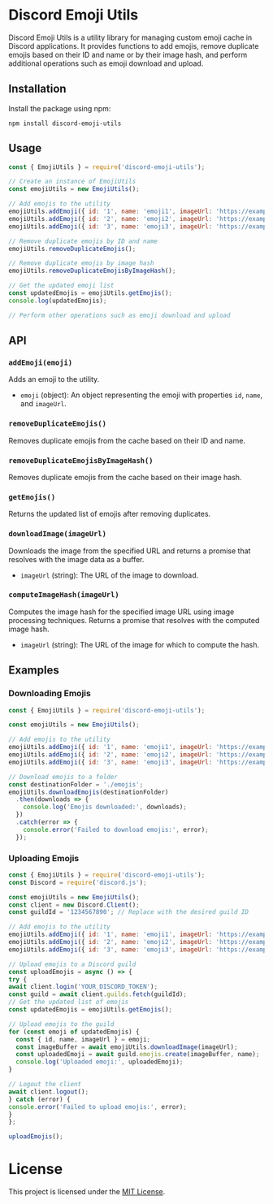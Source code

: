 # Discord Emoji Utils

Discord Emoji Utils is a utility library for managing custom emoji cache in Discord applications. It provides functions to add emojis, remove duplicate emojis based on their ID and name or by their image hash, and perform additional operations such as emoji download and upload.

## Installation


Install the package using npm:

```shell
npm install discord-emoji-utils
```

## Usage

```javascript
const { EmojiUtils } = require('discord-emoji-utils');

// Create an instance of EmojiUtils
const emojiUtils = new EmojiUtils();

// Add emojis to the utility
emojiUtils.addEmoji({ id: '1', name: 'emoji1', imageUrl: 'https://example.com/emoji1.png' });
emojiUtils.addEmoji({ id: '2', name: 'emoji2', imageUrl: 'https://example.com/emoji2.png' });
emojiUtils.addEmoji({ id: '3', name: 'emoji3', imageUrl: 'https://example.com/emoji3.png' });

// Remove duplicate emojis by ID and name
emojiUtils.removeDuplicateEmojis();

// Remove duplicate emojis by image hash
emojiUtils.removeDuplicateEmojisByImageHash();

// Get the updated emoji list
const updatedEmojis = emojiUtils.getEmojis();
console.log(updatedEmojis);

// Perform other operations such as emoji download and upload
```

## API

### `addEmoji(emoji)`

Adds an emoji to the utility.

- `emoji` (object): An object representing the emoji with properties `id`, `name`, and `imageUrl`.

### `removeDuplicateEmojis()`

Removes duplicate emojis from the cache based on their ID and name.

### `removeDuplicateEmojisByImageHash()`

Removes duplicate emojis from the cache based on their image hash.

### `getEmojis()`

Returns the updated list of emojis after removing duplicates.

### `downloadImage(imageUrl)`

Downloads the image from the specified URL and returns a promise that resolves with the image data as a buffer.

- `imageUrl` (string): The URL of the image to download.

### `computeImageHash(imageUrl)`

Computes the image hash for the specified image URL using image processing techniques. Returns a promise that resolves with the computed image hash.

- `imageUrl` (string): The URL of the image for which to compute the hash.

## Examples

### Downloading Emojis

```javascript
const { EmojiUtils } = require('discord-emoji-utils');

const emojiUtils = new EmojiUtils();

// Add emojis to the utility
emojiUtils.addEmoji({ id: '1', name: 'emoji1', imageUrl: 'https://example.com/emoji1.png' });
emojiUtils.addEmoji({ id: '2', name: 'emoji2', imageUrl: 'https://example.com/emoji2.png' });
emojiUtils.addEmoji({ id: '3', name: 'emoji3', imageUrl: 'https://example.com/emoji3.png' });

// Download emojis to a folder
const destinationFolder = './emojis';
emojiUtils.downloadEmojis(destinationFolder)
  .then(downloads => {
    console.log('Emojis downloaded:', downloads);
  })
  .catch(error => {
    console.error('Failed to download emojis:', error);
  });
```

### Uploading Emojis

```javascript
const { EmojiUtils } = require('discord-emoji-utils');
const Discord = require('discord.js');

const emojiUtils = new EmojiUtils();
const client = new Discord.Client();
const guildId = '1234567890'; // Replace with the desired guild ID

// Add emojis to the utility
emojiUtils.addEmoji({ id: '1', name: 'emoji1', imageUrl: 'https://example.com/emoji1.png' });
emojiUtils.addEmoji({ id: '2', name: 'emoji2', imageUrl: 'https://example.com/emoji2.png' });
emojiUtils.addEmoji({ id: '3', name: 'emoji3', imageUrl: 'https://example.com/emoji3.png' });

// Upload emojis to a Discord guild
const uploadEmojis = async () => {
try {
await client.login('YOUR_DISCORD_TOKEN');
const guild = await client.guilds.fetch(guildId);
// Get the updated list of emojis
const updatedEmojis = emojiUtils.getEmojis();

// Upload emojis to the guild
for (const emoji of updatedEmojis) {
  const { id, name, imageUrl } = emoji;
  const imageBuffer = await emojiUtils.downloadImage(imageUrl);
  const uploadedEmoji = await guild.emojis.create(imageBuffer, name);
  console.log('Uploaded emoji:', uploadedEmoji);
}

// Logout the client
await client.logout();
} catch (error) {
console.error('Failed to upload emojis:', error);
}
};

uploadEmojis();
```
# License
This project is licensed under the [MIT License](#LICENSE).